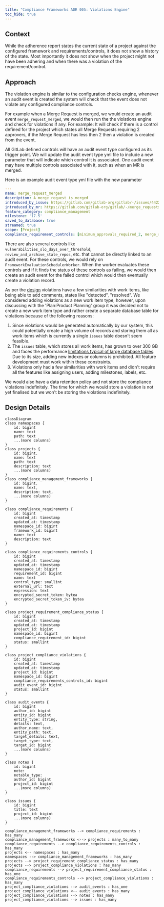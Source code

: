 ```yaml
---
title: "Compliance Frameworks ADR 005: Violations Engine"
toc_hide: true
---
```


## Context

While the adherence report states the current state of a project against the configured framework and requirements/controls,
it does not show a history of the state. Most importantly it does not show when the project might not have been adhering
and when there was a violation of the requirement/control.

## Approach

The violation engine is similar to the configuration checks engine, whenever an audit event is created
the system will check that the event does not violate any configured compliance controls.

For example when a Merge Request is merged, we would create an audit event `merge_request_merged`, we would then run the
the violations engine and check for violations if any. For example: It will check if there is a control defined for the project
which states all Merge Requests requiring 2 approvers, if the Merge Request has less then 2 then a violation is created from the event.

All GitLab defined controls will have an audit event type configured as its trigger point. We will update the
audit event type yml file to include a new parameter that will indicate which control it is associated.
One audit event may have multiple controls associated with it, such as when an MR is merged.

Here is an example audit event type yml file with the new parameter

```yml
---
name: merge_request_merged
description: A merge request is merged
introduced_by_issue: https://gitlab.com/gitlab-org/gitlab/-/issues/442279
introduced_by_mr: https://gitlab.com/gitlab-org/gitlab/-/merge_requests/164846
feature_category: compliance_management
milestone: '17.5'
saved_to_database: true
streamed: true
scope: [Project]
compliance_requirement_controls: [minimum_approvals_required_2, merge_request_prevent_committers_approval, merge_request_prevent_author_approval]
```

There are also several controls like `vulnerabilities_slo_days_over_threshold`, `review_and_archive_stale_repos`, etc.
that cannot be directly linked to an audit event. For these controls, we would rely on `FrameworkEvaluationSchedulerWorker`.
When the worker evaluates these controls and if it finds the status of these controls as failing, we would then create
an audit event for the failed control which would then eventually create a violation record.

As per the [design](https://gitlab.com/gitlab-org/gitlab/-/issues/463865/designs/Future-details-fix-available.png)
violations have a few similarities with work items, like being able to add comments, states like "detected", "resolved".
We considered adding violations as a new work item type, however, upon discussing with the 'Plan:Product Planning' group
it was decided not to create a new work item type and rather create a separate database table for violations because of
the following reasons:

1. Since violations would be generated automatically by our system, this could potentially create a high volume of records
and storing them all as work items which is currently a single `issues` table doesn't seem feasible.
2. The `issues` table, which stores all work items, has grown to over 300 GB and faces the performance
[limitations typical of large database tables](https://docs.gitlab.com/development/database/large_tables_limitations/).
Due to its size, adding new indexes or columns is prohibited. All feature development must work within these constraints.
3. Violations only had a few similarities with work items and didn't require all the features like assigning users, adding milestones, labels, etc.

We would also have a data retention policy and not store the compliance violations indefinitely. The time for which we would
store a violation is not yet finalised but we won't be storing the violations indefinitely.

## Design Details

```mermaid
classDiagram
class namespaces {
    id: bigint
    name: text
    path: text
    ...(more columns)
}
class projects {
    id: bigint,
    name: text
    path: text
    description: text
    ...(more columns)
}
class compliance_management_frameworks {
    id: bigint,
    name: text,
    description: text,
    ...(more columns)
}

class compliance_requirements {
    id: bigint
    created_at: timestamp
    updated_at: timestamp
    namespace_id: bigint
    framework_id: bigint
    name: text
    description: text
}

class compliance_requirements_controls {
    id: bigint
    created_at: timestamp
    updated_at: timestamp
    namespace_id: bigint
    requirement_id: bigint
    name: text
    control_type: smallint
    external_url: text
    expression: text
    encrypted_secret_token: bytea
    encrypted_secret_token_iv: bytea
}

class project_requirement_compliance_status {
    id: bigint
    created_at: timestamp
    updated_at: timestamp
    project_id: bigint
    namespace_id: bigint
    compliance_requirement_id: bigint
    status: smallint
}

class project_compliance_violations {
    id: bigint
    created_at: timestamp
    updated_at: timestamp
    project_id: bigint
    namespace_id: bigint
    compliance_requirements_controls_id: bigint
    audit_event_id: bigint
    status: smallint
}

class audit_events {
    id: bigint
    author_id: bigint
    entity_id: bigint
    entity_type: string,
    details: text,
    author_name: text,
    entity_path: text,
    target_details: text,
    target_type: text,
    target_id: bigint
    ...(more columns)
}

class notes {
    id: bigint
    note:
    notable_type:
    author_id: bigint
    project_id: bigint
    ...(more columns)
}

class issues {
    id: bigint
    title: text
    project_id: bigint
    ...(more columns)
}

compliance_management_frameworks --> compliance_requirements : has_many
compliance_management_frameworks <--> projects : many_to_many
compliance_requirements --> compliance_requirements_controls : has_many
projects <-- namespaces : has_many
namespaces --> compliance_management_frameworks : has_many
projects --> project_requirement_compliance_status : has_many
projects --> project_compliance_violations : has_many
compliance_requirements --> project_requirement_compliance_status : has_one
compliance_requirements_controls --> project_compliance_violations : has_many
project_compliance_violations --> audit_events : has_one
project_compliance_violations <-- audit_events : has_many
project_compliance_violations --> notes : has_many
project_compliance_violations --> issues : has_many
```
